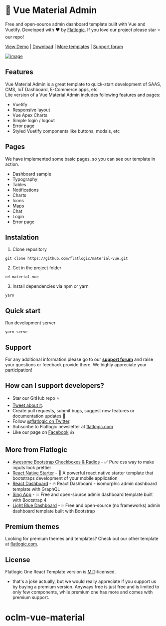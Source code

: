 # 🤘 Vue Material Admin 

Free and open-source admin dashboard template built with Vue and Vuetify. Developed with ❤️ by [Flatlogic](https://flatlogic.com/). If you love our project please star ⭐️ our repo!

[View Demo](https://flatlogic.github.io/material-vue/) | [Download](https://github.com/flatlogic/material-vue.git) | [More templates](https://flatlogic.com/templates) | [Support forum](https://flatlogic.com/forum)

[![image](https://github.com/flatlogic/material-vue/blob/master/src/assets/screenshot/mainScreenshot.png)](https://flatlogic.github.io/material-vue/)

## Features

Vue Material Admin is a great template to quick-start development of SAAS, CMS, IoT Dashboard, E-Commerce apps, etc  
Lite version of a Vue Material Admin includes following features and pages:

* Vuetify
* Responsive layout
* Vue Apex Charts
* Simple login / logout 
* Error page
* Styled Vuetify components like buttons, modals, etc

## Pages
We have implemented some basic pages, so you can see our template in action.

* Dashboard sample
* Typography
* Tables
* Notifications
* Charts
* Icons
* Maps
* Chat
* Login
* Error page

## Instalation 

1. Clone repository
```shell
git clone https://github.com/flatlogic/material-vue.git
```
2. Get in the project folder
```shell
cd material-vue
```
3. Install dependencies via npm or yarn
```shell
yarn
```

## Quick start
Run development server
```shell
yarn serve
```

## Support
For any additional information please go to our [**support forum**](https://flatlogic.com/forum) and raise your questions or feedback provide there. We highly appreciate your participation!

## How can I support developers?
- Star our GitHub repo :star:
- [Tweet about it](https://twitter.com/intent/tweet?text=Amazing%20dashboard%20built%20with%20%23VueJS%20and%20%23Bootstrap!&url=https://github.com/flatlogic/light-blue-vue-admin&via=flatlogic).
- Create pull requests, submit bugs, suggest new features or documentation updates :wrench:
- Follow [@flatlogic on Twitter](https://twitter.com/flatlogic).
- Subscribe to Flatlogic newsletter at [flatlogic.com](https://flatlogic.com/)
- Like our page on [Facebook](https://www.facebook.com/flatlogic/) :thumbsup:

## More from Flatlogic
- [Awesome Bootstrap Checkboxes & Radios](https://github.com/flatlogic/awesome-bootstrap-checkbox) - ✅ Pure css way to make inputs look prettier
- [React Native Starter](https://github.com/flatlogic/react-native-starter) - 🚀 A powerful react native starter template that bootstraps development of your mobile application
- [React Dashboard](https://github.com/flatlogic/react-dashboard) - 🔥 React Dashboard - isomorphic admin dashboard template with GraphQL
- [Sing App](https://github.com/flatlogic/sing-app) - 💥 Free and open-source admin dashboard template built with Bootstrap 4
- [Light Blue Dashboard](https://github.com/flatlogic/light-blue-dashboard) - 💦 Free and open-source (no frameworks) admin dashboard template built with Bootstrap

## Premium themes
Looking for premium themes and templates? Check out our other template at [flatlogic.com](https://flatlogic.com/admin-dashboards).

## License

Flatlogic One React Template version is [MIT](https://github.com/flatlogic/one-react-template/blob/master/LICENCE)-licensed.

* that's a joke actually, but we would really appreciate if you support us by buying a premium version. Anyways free is just free and is limited to only few components, while premium one has more and comes with premium support.
# oclm-vue-material
